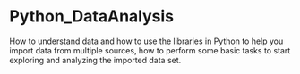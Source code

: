 # Python_DataAnalysis
How to understand data and how to use the libraries in Python to help you import data from multiple sources, how to perform some basic tasks to start exploring and analyzing the imported data set.
